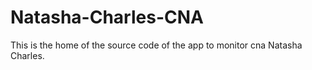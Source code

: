 # Natasha-Charles-CNA
This is the home of the source code of the app to monitor cna Natasha Charles. 
